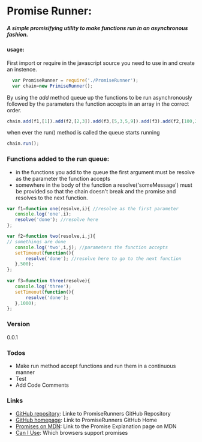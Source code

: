 # Promise Runner:
##### A simple promisifying utility to make functions run in an asynchronous fashion.

#### usage: 
 First import or require in the javascript source you need to use in and create an instence.
 ```js
   var PromiseRunner = require('./PromiseRunner');
   var chain=new PrimiseRunner();
 ``` 
 By using the _add_ method queue up the functions to be run asynchronously followed by the parameters the function accepts in an array in the correct order. 
```js
chain.add(f1,[1]).add(f2,[2,3]).add(f3,[5,3,5,9]).add(f3).add(f2,[100,200]).add(f5);
```
 when ever the run() method is called the queue starts running
```js
chain.run();
```
### Functions added to the run queue:
 - in the functions you add to the queue the first argument must be resolve as the parameter the function accepts
 - somewhere in the body of the function a resolve('someMessage') must be provided so that the chain doesn't break and the promise and resolves to the next function.
 ```js
var f1=function one(resolve,i){ //resolve as the first parameter
    console.log('one',i);
    resolve('done'); //resolve here
};

var f2=function two(resolve,i,j){
// somethings are done
    console.log('two',i,j); //parameters the function accepts
    setTimeout(function(){
	    resolve('done'); //resolve here to go to the next function
    },500);
};
		 
var f3=function three(resolve){
    console.log('three');
    setTimeout(function(){
	    resolve('done');
    },1000);
};
```

### Version
0.0.1

### Todos
 - Make run method accept functions and run them in a continuous manner
 - Test
 - Add Code Comments
 
### Links
- [GitHub repository](https://github.com/pharzan/promiseRunner/): Linke to PromiseRunners GitHub Repository
- [GitHub homepage](http://pharzan.github.io/promiseRunner/): Link to PromiseRunners GitHub Home
- [Promises on MDN](https://developer.mozilla.org/en-US/docs/Web/JavaScript/Reference/Global_Objects/Promise): Link to the Promise Explanation page on MDN
- [Can I Use](http://caniuse.com/#search=Promise): Which browsers support promises 
